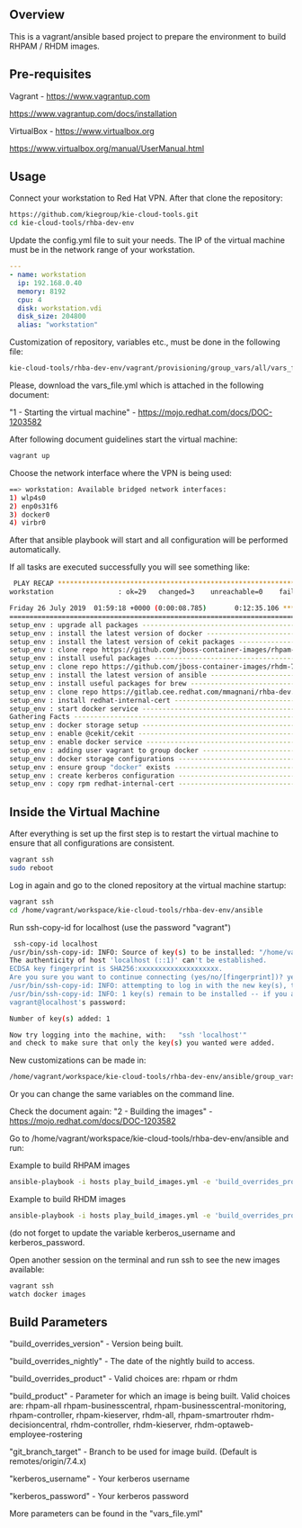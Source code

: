 Overview
--------

This is a vagrant/ansible based project to prepare the environment to build RHPAM / RHDM images.

Pre-requisites
--------------

Vagrant - https://www.vagrantup.com

https://www.vagrantup.com/docs/installation

VirtualBox - https://www.virtualbox.org

https://www.virtualbox.org/manual/UserManual.html


Usage
--------------

Connect your workstation to Red Hat VPN. After that clone the repository:

```bash
https://github.com/kiegroup/kie-cloud-tools.git
cd kie-cloud-tools/rhba-dev-env
```

Update the config.yml file to suit your needs. The IP of the virtual machine must be in the network range of your workstation.

```yaml
---
- name: workstation
  ip: 192.168.0.40
  memory: 8192
  cpu: 4
  disk: workstation.vdi
  disk_size: 204800
  alias: "workstation"
```
 
 Customization of repository, variables etc., must be done in the following file:

```bash
kie-cloud-tools/rhba-dev-env/vagrant/provisioning/group_vars/all/vars_file.yml
 ```

Please, download the vars_file.yml which is attached in the following document: 

"1 - Starting the virtual machine" - https://mojo.redhat.com/docs/DOC-1203582

After following document guidelines start the virtual machine:

```bash
vagrant up 
```

Choose the network interface where the VPN is being used:

```bash
==> workstation: Available bridged network interfaces:
1) wlp4s0
2) enp0s31f6
3) docker0
4) virbr0
```

 After that ansible playbook will start and all configuration will be performed automatically.
 
 If all tasks are executed successfully you will see something like:
 
```bash
 PLAY RECAP *********************************************************************
workstation                : ok=29   changed=3    unreachable=0    failed=0    skipped=1    rescued=0    ignored=0   

Friday 26 July 2019  01:59:18 +0000 (0:00:08.785)       0:12:35.106 *********** 
=============================================================================== 
setup_env : upgrade all packages -------------------------------------- 427.18s
setup_env : install the latest version of docker ----------------------- 97.67s
setup_env : install the latest version of cekit packages --------------- 75.63s
setup_env : clone repo https://github.com/jboss-container-images/rhpam-7-openshift-image.git -- 53.78s
setup_env : install useful packages ------------------------------------ 27.99s
setup_env : clone repo https://github.com/jboss-container-images/rhdm-7-openshift-image.git -- 20.85s
setup_env : install the latest version of ansible ---------------------- 11.04s
setup_env : install useful packages for brew --------------------------- 10.41s
setup_env : clone repo https://gitlab.cee.redhat.com/mmagnani/rhba-dev.git --- 8.79s
setup_env : install redhat-internal-cert -------------------------------- 5.39s
setup_env : start docker service ---------------------------------------- 4.67s
Gathering Facts --------------------------------------------------------- 1.57s
setup_env : docker storage setup ---------------------------------------- 1.34s
setup_env : enable @cekit/cekit ----------------------------------------- 1.26s
setup_env : enable docker service --------------------------------------- 0.84s
setup_env : adding user vagrant to group docker ------------------------- 0.77s
setup_env : docker storage configurations ------------------------------- 0.71s
setup_env : ensure group "docker" exists -------------------------------- 0.66s
setup_env : create kerberos configuration ------------------------------- 0.61s
setup_env : copy rpm redhat-internal-cert ------------------------------- 0.55s
```

Inside the Virtual Machine
--------------

After everything is set up the first step is to restart the virtual machine to ensure that all configurations are consistent.

```bash
vagrant ssh
sudo reboot
```
Log in again and go to the cloned repository at the virtual machine startup:

```bash
vagrant ssh
cd /home/vagrant/workspace/kie-cloud-tools/rhba-dev-env/ansible
```
Run ssh-copy-id for localhost (use the password "vagrant")

```bash
 ssh-copy-id localhost
/usr/bin/ssh-copy-id: INFO: Source of key(s) to be installed: "/home/vagrant/.ssh/id_rsa.pub"
The authenticity of host 'localhost (::1)' can't be established.
ECDSA key fingerprint is SHA256:xxxxxxxxxxxxxxxxxxxx.
Are you sure you want to continue connecting (yes/no/[fingerprint])? yes
/usr/bin/ssh-copy-id: INFO: attempting to log in with the new key(s), to filter out any that are already installed
/usr/bin/ssh-copy-id: INFO: 1 key(s) remain to be installed -- if you are prompted now it is to install the new keys
vagrant@localhost's password: 

Number of key(s) added: 1

Now try logging into the machine, with:   "ssh 'localhost'"
and check to make sure that only the key(s) you wanted were added.
```
New customizations can be made in:

```bash
/home/vagrant/workspace/kie-cloud-tools/rhba-dev-env/ansible/group_vars/all/vars_file.yml
 ```
Or you can change the same variables on the command line.


Check the document again: "2 - Building the images" - https://mojo.redhat.com/docs/DOC-1203582

Go to /home/vagrant/workspace/kie-cloud-tools/rhba-dev-env/ansible and run: 

Example to build RHPAM images

```bash
ansible-playbook -i hosts play_build_images.yml -e 'build_overrides_product=rhpam' -e 'kerberos_username=username' -e 'kerberos_password=pass' -e 'build_overrides_nightly=20190726' -e 'build_product=rhpam-all' -e 'git_branch_target=remotes/origin/7.4.x'
```
Example to build RHDM images

```bash
ansible-playbook -i hosts play_build_images.yml -e 'build_overrides_product=rhdm'-e 'kerberos_username=username' -e 'kerberos_password=pass' -e 'build_overrides_nightly=20190726' -e 'build_product=rhdm-kieserver' -e 'git_branch_target=remotes/origin/7.4.x'
```

(do not forget to update the variable kerberos_username and kerberos_password.

Open another session on the terminal and run ssh to see the new images available:

```bash
vagrant ssh
watch docker images
```

Build Parameters
--------------

"build_overrides_version" - Version being built.

"build_overrides_nightly" -  The date of the nightly build to access.

"build_overrides_product" - Valid choices are: rhpam or rhdm

"build_product" - Parameter for which an image is being built. Valid choices are: rhpam-all rhpam-businesscentral, rhpam-businesscentral-monitoring, rhpam-controller, rhpam-kieserver, rhdm-all, rhpam-smartrouter rhdm-decisioncentral, rhdm-controller, rhdm-kieserver, rhdm-optaweb-employee-rostering

"git_branch_target" - Branch to be used for image build. (Default is remotes/origin/7.4.x)

"kerberos_username" - Your kerberos username

"kerberos_password" - Your kerberos password

More parameters can be found in the "vars_file.yml"